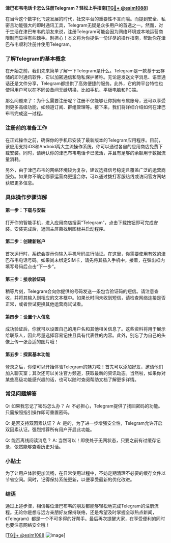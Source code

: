 **津巴布韦电话卡怎么注册Telegram？轻松上手指南[[TG💪+ @esim1088](https://t.me/s/esim1088)]**

在当今这个数字化飞速发展的时代，社交平台的重要性不言而喻。而提到安全、私密且功能强大的即时通讯工具，Telegram无疑是众多用户的首选之一。然而，对于生活在津巴布韦的朋友来说，注册Telegram可能会因为网络环境或本地运营商限制而显得有些棘手。别担心！本文将为你提供一份详尽的操作指南，帮助你在津巴布韦顺利注册并使用Telegram。

### 了解Telegram的基本概念

在开始之前，我们先来简单了解一下Telegram是什么。Telegram是一款基于云存储的即时通讯软件，它以加密通信和隐私保护著称。无论是发送文字消息、语音通话还是文件分享，Telegram都提供了高效便捷的服务。此外，它的跨平台特性也使得用户可以在不同设备间无缝切换，比如手机、平板电脑和PC端。

那么问题来了：为什么需要注册呢？注册不仅能够让你拥有专属账号，还可以享受到更多高级功能，如频道订阅、群组管理等。接下来，我们将详细介绍如何在津巴布韦完成这一过程。

### 注册前的准备工作

在正式操作之前，确保你的手机已安装了最新版本的Telegram应用程序。目前，该应用支持iOS和Android两大主流操作系统，你可以通过各自的应用商店免费下载安装。同时，请确认你的津巴布韦电话卡已激活，并且有足够的余额用于数据流量消耗。

另外，由于津巴布韦的网络环境较为复杂，建议选择信号稳定且覆盖广泛的运营商服务。如果你不确定哪家运营商更适合你，可以通过拨打客服热线或访问官方网站获取更多信息。

### 具体操作步骤详解

#### 第一步：下载与安装
打开你的智能手机，进入应用商店搜索“Telegram”，点击下载按钮即可完成安装。安装完成后，返回主屏幕找到图标并启动程序。

#### 第二步：创建新账户
首次运行时，系统会提示你输入手机号码进行验证。在这里，你需要使用有效的津巴布韦电话号码。如果尚未绑定SIM卡，请先将其插入手机中。接着，在弹出框内填写号码后点击“下一步”。

#### 第三步：接收验证码
稍等片刻，Telegram会向你提供的号码发送一条包含验证码的短信。请注意查收，并将其输入到相应的文本框中。如果长时间未收到短信，请检查网络连接是否正常，或者尝试更换其他运营商试试看。

#### 第四步：设置个人信息
成功验证后，你就可以设置自己的用户名和其他相关信息了。这些资料将用于展示给联系人，因此尽量选择容易记住且具有代表性的内容。此外，别忘了为自己的头像上传一张合适的图片哦！

#### 第五步：探索基本功能
登录之后，你便可以开始体验Telegram的魅力啦！首先可以添加好友，邀请他们加入聊天室；其次还可以关注官方频道，获取最新的资讯动态。当然啦，如果你对某些高级功能感兴趣的话，也可以随时查阅帮助文档了解更多详情。

### 常见问题解答

Q: 如果我忘记了密码怎么办？
A: 不必担心，Telegram提供了找回密码的功能。只需按照指引操作即可重置密码。

Q: 是否支持双因素认证？
A: 是的，为了进一步增强安全性，Telegram允许开启双因素认证。强烈推荐所有用户开启此功能。

Q: 能否离线阅读消息？
A: 当然可以！即使处于无网状态，只要之前有过缓存记录，依然能够查看历史对话。

### 小贴士

为了让用户体验更加流畅，在日常使用过程中，不妨定期清理不必要的缓存文件以节省空间。同时，记得保持系统更新，以便享受最新的优化改进。

### 结语

通过上述步骤，相信每位津巴布韦的朋友都能够轻松地完成Telegram的注册流程。无论你是想与远方亲朋好友保持联络，还是希望及时掌握全球热点新闻，《Telegram》都是一个不可多得的好帮手。最后再次提醒大家，在享受便利的同时也要注意网络安全哦！

[[TG💪+ @esim1088](https://t.me/s/esim1088) ![Image](https://i.postimg.cc/4NQfJmqS/Snipaste-2025-05-13-00-14-12.png)]